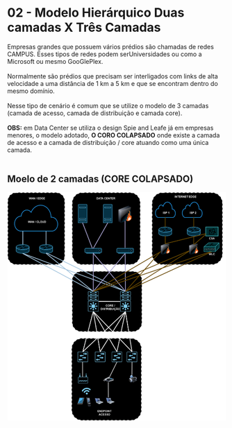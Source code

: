 # 02 - Modelo Hierárquico Duas camadas X Três Camadas 

Empresas grandes que possuem vários prédios são chamadas de redes CAMPUS. Esses tipos de redes podem serUniversidades ou como a Microsoft ou mesmo GooGlePlex. <br></br>
Normalmente são prédios que precisam ser interligados com links de alta velocidade a uma distância de 1 km a 5 km e que se encontram dentro do mesmo domínio. <br></br>
Nesse tipo de cenário é comum que se utilize o modelo de 3 camadas (camada de acesso, camada de distribuição e camada core). <br></br>
**OBS:** em Data Center se utiliza o design Spie and Leafe já em empresas menores, o modelo adotado, **O CORO  COLAPSADO** onde existe a camada de acesso e a camada de distribuição / core atuando como uma única camada. <br></br>

## Moelo de 2 camadas (CORE COLAPSADO)

![2CAMADAS](Imagens/2camadas.png) <br></br>